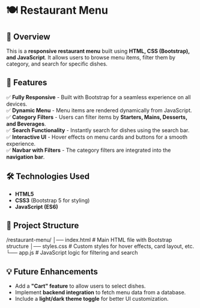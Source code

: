 # 🍽️ Restaurant Menu

## 📌 Overview  
This is a **responsive restaurant menu** built using **HTML, CSS (Bootstrap), and JavaScript**. It allows users to browse menu items, filter them by category, and search for specific dishes.

## 🎯 Features  
✅ **Fully Responsive** - Built with Bootstrap for a seamless experience on all devices.  
✅ **Dynamic Menu** - Menu items are rendered dynamically from JavaScript.  
✅ **Category Filters** - Users can filter items by **Starters, Mains, Desserts, and Beverages**.  
✅ **Search Functionality** - Instantly search for dishes using the search bar.  
✅ **Interactive UI** - Hover effects on menu cards and buttons for a smooth experience.  
✅ **Navbar with Filters** - The category filters are integrated into the **navigation bar**.  

## 🛠️ Technologies Used  
- **HTML5**  
- **CSS3** (Bootstrap 5 for styling)  
- **JavaScript (ES6)**  

## 📂 Project Structure  
/restaurant-menu/ │── index.html # Main HTML file with Bootstrap structure │── styles.css # Custom styles for hover effects, card layout, etc. └── app.js # JavaScript logic for filtering and search

## 💡 Future Enhancements  
- Add a **"Cart" feature** to allow users to select dishes.  
- Implement **backend integration** to fetch menu data from a database.  
- Include a **light/dark theme toggle** for better UI customization.  


